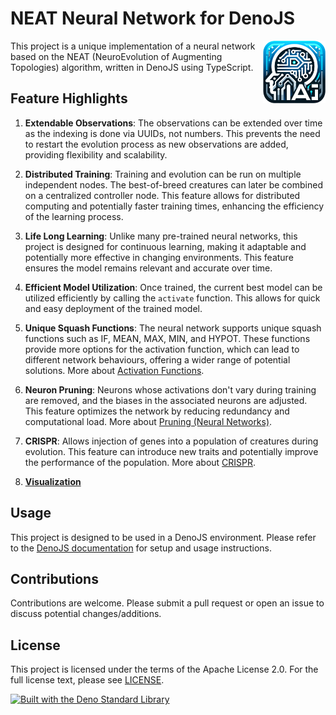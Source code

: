 # NEAT Neural Network for DenoJS

<p align="left">
  <img width="100" height="100" src="docs/logo.png" align="right">
This project is a unique implementation of a neural network based on the NEAT (NeuroEvolution of Augmenting Topologies) algorithm, written in DenoJS using TypeScript.
</p>

## Feature Highlights

1. **Extendable Observations**: The observations can be extended over time as the indexing is done via UUIDs, not numbers. This prevents the need to restart the evolution process as new observations are added, providing flexibility and scalability.

2. **Distributed Training**: Training and evolution can be run on multiple independent nodes. The best-of-breed creatures can later be combined on a centralized controller node. This feature allows for distributed computing and potentially faster training times, enhancing the efficiency of the learning process.

3. **Life Long Learning**: Unlike many pre-trained neural networks, this project is designed for continuous learning, making it adaptable and potentially more effective in changing environments. This feature ensures the model remains relevant and accurate over time.

4. **Efficient Model Utilization**: Once trained, the current best model can be utilized efficiently by calling the `activate` function. This allows for quick and easy deployment of the trained model.

5. **Unique Squash Functions**: The neural network supports unique squash functions such as IF, MEAN, MAX, MIN, and HYPOT. These functions provide more options for the activation function, which can lead to different network behaviours, offering a wider range of potential solutions. More about [Activation Functions](https://en.wikipedia.org/wiki/Activation_function).

6. **Neuron Pruning**: Neurons whose activations don't vary during training are removed, and the biases in the associated neurons are adjusted. This feature optimizes the network by reducing redundancy and computational load. More about [Pruning (Neural Networks)](https://en.wikipedia.org/wiki/Pruning_(neural_networks)).

7. **CRISPR**: Allows injection of genes into a population of creatures during evolution. This feature can introduce new traits and potentially improve the performance of the population. More about [CRISPR](https://en.wikipedia.org/wiki/CRISPR).

8. **[Visualization](https://stsoftwareau.github.io/NEAT-AI/visualize.html)**

## Usage

This project is designed to be used in a DenoJS environment. Please refer to the [DenoJS documentation](https://deno.land/manual) for setup and usage instructions.

## Contributions

Contributions are welcome. Please submit a pull request or open an issue to discuss potential changes/additions.

## License

This project is licensed under the terms of the Apache License 2.0. For the full license text, please see [LICENSE](./LICENSE).

[![Built with the Deno Standard Library](https://raw.githubusercontent.com/denoland/deno_std/main/badge.svg)](https://deno.land/std)
